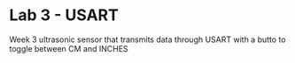 # Lab 3 - USART

Week 3 ultrasonic sensor that transmits data through USART with a butto to toggle between CM and INCHES
